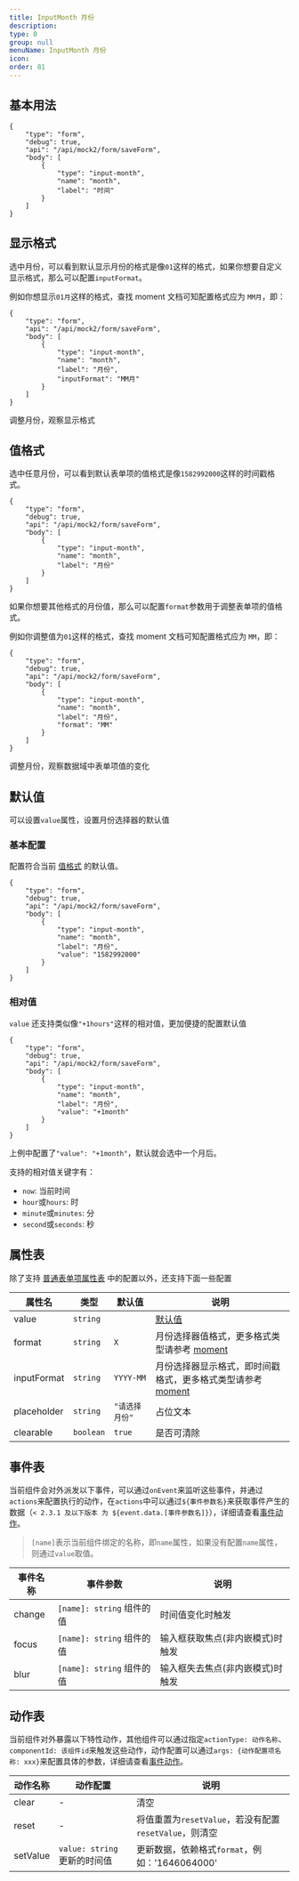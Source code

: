 ```yaml
---
title: InputMonth 月份
description:
type: 0
group: null
menuName: InputMonth 月份
icon:
order: 81
---
```


## 基本用法

```schema: scope="body"
{
    "type": "form",
    "debug": true,
    "api": "/api/mock2/form/saveForm",
    "body": [
        {
            "type": "input-month",
            "name": "month",
            "label": "时间"
        }
    ]
}
```

## 显示格式

选中月份，可以看到默认显示月份的格式是像`01`这样的格式，如果你想要自定义显示格式，那么可以配置`inputFormat`。

例如你想显示`01月`这样的格式，查找 moment 文档可知配置格式应为 `MM月`，即：

```schema: scope="body"
{
    "type": "form",
    "api": "/api/mock2/form/saveForm",
    "body": [
        {
            "type": "input-month",
            "name": "month",
            "label": "月份",
            "inputFormat": "MM月"
        }
    ]
}
```

调整月份，观察显示格式

## 值格式

选中任意月份，可以看到默认表单项的值格式是像`1582992000`这样的时间戳格式。

```schema: scope="body"
{
    "type": "form",
    "debug": true,
    "api": "/api/mock2/form/saveForm",
    "body": [
        {
            "type": "input-month",
            "name": "month",
            "label": "月份"
        }
    ]
}
```

如果你想要其他格式的月份值，那么可以配置`format`参数用于调整表单项的值格式。

例如你调整值为`01`这样的格式，查找 moment 文档可知配置格式应为 `MM`，即：

```schema: scope="body"
{
    "type": "form",
    "debug": true,
    "api": "/api/mock2/form/saveForm",
    "body": [
        {
            "type": "input-month",
            "name": "month",
            "label": "月份",
            "format": "MM"
        }
    ]
}
```

调整月份，观察数据域中表单项值的变化

## 默认值

可以设置`value`属性，设置月份选择器的默认值

### 基本配置

配置符合当前 [值格式](./date#%E5%80%BC%E6%A0%BC%E5%BC%8F) 的默认值。

```schema: scope="body"
{
    "type": "form",
    "debug": true,
    "api": "/api/mock2/form/saveForm",
    "body": [
        {
            "type": "input-month",
            "name": "month",
            "label": "月份",
            "value": "1582992000"
        }
    ]
}
```

### 相对值

`value` 还支持类似像`"+1hours"`这样的相对值，更加便捷的配置默认值

```schema: scope="body"
{
    "type": "form",
    "debug": true,
    "api": "/api/mock2/form/saveForm",
    "body": [
        {
            "type": "input-month",
            "name": "month",
            "label": "月份",
            "value": "+1month"
        }
    ]
}
```

上例中配置了`"value": "+1month"`，默认就会选中一个月后。

支持的相对值关键字有：

- `now`: 当前时间
- `hour`或`hours`: 时
- `minute`或`minutes`: 分
- `second`或`seconds`: 秒

## 属性表

除了支持 [普通表单项属性表](./formitem#%E5%B1%9E%E6%80%A7%E8%A1%A8) 中的配置以外，还支持下面一些配置

| 属性名      | 类型      | 默认值         | 说明                                                                                |
| ----------- | --------- | -------------- | ----------------------------------------------------------------------------------- |
| value       | `string`  |                | [默认值](./date#%E9%BB%98%E8%AE%A4%E5%80%BC)                                        |
| format      | `string`  | `X`            | 月份选择器值格式，更多格式类型请参考 [moment](http://momentjs.com/)                 |
| inputFormat | `string`  | `YYYY-MM`      | 月份选择器显示格式，即时间戳格式，更多格式类型请参考 [moment](http://momentjs.com/) |
| placeholder | `string`  | `"请选择月份"` | 占位文本                                                                            |
| clearable   | `boolean` | `true`         | 是否可清除                                                                          |

## 事件表

当前组件会对外派发以下事件，可以通过`onEvent`来监听这些事件，并通过`actions`来配置执行的动作，在`actions`中可以通过`${事件参数名}`来获取事件产生的数据（`< 2.3.1 及以下版本 为 ${event.data.[事件参数名]}`），详细请查看[事件动作](../../docs/concepts/event-action)。

> `[name]`表示当前组件绑定的名称，即`name`属性，如果没有配置`name`属性，则通过`value`取值。

| 事件名称 | 事件参数                  | 说明                             |
| -------- | ------------------------- | -------------------------------- |
| change   | `[name]: string` 组件的值 | 时间值变化时触发                 |
| focus    | `[name]: string` 组件的值 | 输入框获取焦点(非内嵌模式)时触发 |
| blur     | `[name]: string` 组件的值 | 输入框失去焦点(非内嵌模式)时触发 |

## 动作表

当前组件对外暴露以下特性动作，其他组件可以通过指定`actionType: 动作名称`、`componentId: 该组件id`来触发这些动作，动作配置可以通过`args: {动作配置项名称: xxx}`来配置具体的参数，详细请查看[事件动作](../../docs/concepts/event-action#触发其他组件的动作)。

| 动作名称 | 动作配置                     | 说明                                                   |
| -------- | ---------------------------- | ------------------------------------------------------ |
| clear    | -                            | 清空                                                   |
| reset    | -                            | 将值重置为`resetValue`，若没有配置`resetValue`，则清空 |
| setValue | `value: string` 更新的时间值 | 更新数据，依赖格式`format`，例如：'1646064000'         |
